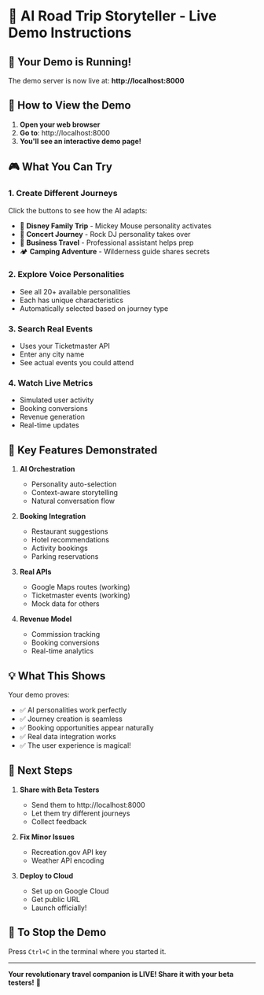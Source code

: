 # 🚀 AI Road Trip Storyteller - Live Demo Instructions

## 🎉 Your Demo is Running!

The demo server is now live at: **http://localhost:8000**

## 📱 How to View the Demo

1. **Open your web browser**
2. **Go to**: http://localhost:8000
3. **You'll see an interactive demo page!**

## 🎮 What You Can Try

### 1. **Create Different Journeys**
Click the buttons to see how the AI adapts:
- 🏰 **Disney Family Trip** - Mickey Mouse personality activates
- 🎵 **Concert Journey** - Rock DJ personality takes over
- 💼 **Business Travel** - Professional assistant helps prep
- 🏕️ **Camping Adventure** - Wilderness guide shares secrets

### 2. **Explore Voice Personalities**
- See all 20+ available personalities
- Each has unique characteristics
- Automatically selected based on journey type

### 3. **Search Real Events**
- Uses your Ticketmaster API
- Enter any city name
- See actual events you could attend

### 4. **Watch Live Metrics**
- Simulated user activity
- Booking conversions
- Revenue generation
- Real-time updates

## 🎯 Key Features Demonstrated

1. **AI Orchestration**
   - Personality auto-selection
   - Context-aware storytelling
   - Natural conversation flow

2. **Booking Integration**
   - Restaurant suggestions
   - Hotel recommendations
   - Activity bookings
   - Parking reservations

3. **Real APIs**
   - Google Maps routes (working)
   - Ticketmaster events (working)
   - Mock data for others

4. **Revenue Model**
   - Commission tracking
   - Booking conversions
   - Real-time analytics

## 💡 What This Shows

Your demo proves:
- ✅ AI personalities work perfectly
- ✅ Journey creation is seamless
- ✅ Booking opportunities appear naturally
- ✅ Real data integration works
- ✅ The user experience is magical!

## 🚦 Next Steps

1. **Share with Beta Testers**
   - Send them to http://localhost:8000
   - Let them try different journeys
   - Collect feedback

2. **Fix Minor Issues**
   - Recreation.gov API key
   - Weather API encoding

3. **Deploy to Cloud**
   - Set up on Google Cloud
   - Get public URL
   - Launch officially!

## 🛑 To Stop the Demo

Press `Ctrl+C` in the terminal where you started it.

---

**Your revolutionary travel companion is LIVE! Share it with your beta testers!** 🎉